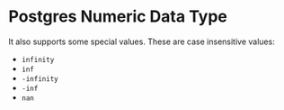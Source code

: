 # Postgres Numeric Data Type

It also supports some special values. These are case insensitive values:
- `infinity`
- `inf`
- `-infinity`
- `-inf`
- `nan`
